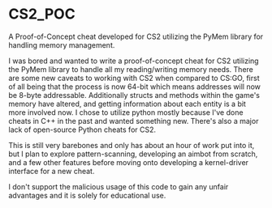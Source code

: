 # CS2_POC
A Proof-of-Concept cheat developed for CS2 utilizing the PyMem library for handling memory management. 

I was bored and wanted to write a proof-of-concept cheat for CS2 utilizing the PyMem library to handle all my reading/writing memory needs. There are some new caveats 
to working with CS2 when compared to CS:GO, first of all being that the process is now 64-bit which means addresses will now be 8-byte addressable. Additionally structs and methods within the game's memory have altered, and getting information about each entity is a bit more involved now. I chose to utilize python mostly because I've done cheats in C++ in the past and wanted something new. There's also a major lack of open-source Python cheats for CS2.

This is still very barebones and only has about an hour of work put into it, but I plan to explore pattern-scanning, developing an aimbot from scratch, and a few other features before moving onto developing a kernel-driver interface for a new cheat.


I don't support the malicious usage of this code to gain any unfair advantages and it is solely for educational use.
